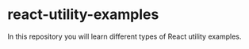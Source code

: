 # react-utility-examples
In this repository you will learn different types of React utility examples. 
